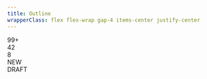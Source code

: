 ```yaml
---
title: Outline
wrapperClass: flex flex-wrap gap-4 items-center justify-center
---
```


<div role="status" class="vv-badge vv-badge--outline">
    99+
</div>
<div role="status" class="vv-badge vv-badge--outline vv-badge--black">
    42
</div>
<div role="status" class="vv-badge vv-badge--outline vv-badge--danger">
    8
</div>
<div role="status" class="vv-badge vv-badge--outline vv-badge--success">
    <IconifyIcon icon="akar-icons:check" />
    NEW
</div>
<div role="status" class="vv-badge vv-badge--outline vv-badge--warning">
    <IconifyIcon icon="akar-icons:pencil" />
    DRAFT
</div>